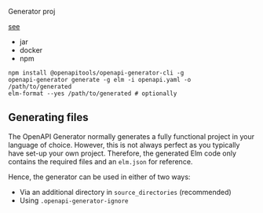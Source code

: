 Generator proj

[see](https://github.com/OpenAPITools/openapi-generator#1---installation)

* jar
* docker
* npm

```
npm install @openapitools/openapi-generator-cli -g
openapi-generator generate -g elm -i openapi.yaml -o /path/to/generated
elm-format --yes /path/to/generated # optionally
```


## Generating files

The OpenAPI Generator normally generates a fully functional project in your language of choice.
However, this is not always perfect as you typically have set-up your own project.
Therefore, the generated Elm code only contains the required files and an `elm.json` for reference.

Hence, the generator can be used in either of two ways:

* Via an additional directory in `source_directories` (recommended)
* Using `.openapi-generator-ignore`